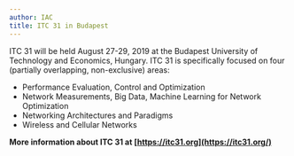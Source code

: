 ```yaml
---
author: IAC
title: ITC 31 in Budapest
---
```



ITC 31 will be held August 27-29, 2019 at the Budapest University of Technology and Economics, Hungary. ITC 31 is specifically focused on four (partially overlapping, non-exclusive) areas:

  * Performance Evaluation, Control and Optimization
  * Network Measurements, Big Data, Machine Learning for Network Optimization
  * Networking Architectures and Paradigms
  * Wireless and Cellular Networks

 **More information about ITC 31 at [https://itc31.org](https://itc31.org/)**

